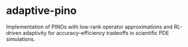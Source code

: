 # adaptive-pino
Implementation of PINOs with low-rank operator approximations and RL-driven adaptivity for accuracy–efficiency tradeoffs in scientific PDE simulations.
